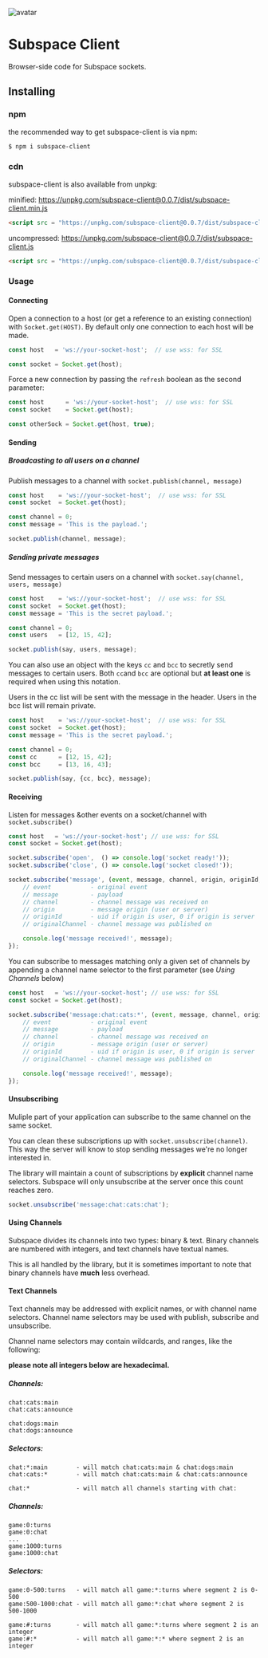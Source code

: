 ![avatar](https://avatars3.githubusercontent.com/u/640101?s=80&v=4)

# Subspace Client

Browser-side code for Subspace sockets.

## Installing

### npm

the recommended way to get subspace-client is via npm:

```bash
$ npm i subspace-client
```
### cdn

subspace-client is also available from unpkg:

minified: https://unpkg.com/subspace-client@0.0.7/dist/subspace-client.min.js

```html
<script src = "https://unpkg.com/subspace-client@0.0.7/dist/subspace-client.min.js"></script>
```

uncompressed: https://unpkg.com/subspace-client@0.0.7/dist/subspace-client.js

```html
<script src = "https://unpkg.com/subspace-client@0.0.7/dist/subspace-client.js"></script>
```

### Usage

#### Connecting

Open a connection to a host (or get a reference to an existing connection) with `Socket.get(HOST)`. By default only one connection to each host will be made.

```javascript
const host   = 'ws://your-socket-host';  // use wss: for SSL

const socket = Socket.get(host);
```

Force a new connection by passing the `refresh` boolean as the second parameter:

```javascript
const host      = 'ws://your-socket-host';  // use wss: for SSL
const socket    = Socket.get(host);

const otherSock = Socket.get(host, true);
```

#### Sending

##### Broadcasting to all users on a channel

Publish messages to a channel with `socket.publish(channel, message)`

```javascript
const host    = 'ws://your-socket-host';  // use wss: for SSL
const socket  = Socket.get(host);

const channel = 0;
const message = 'This is the payload.';

socket.publish(channel, message);
```

##### Sending private messages

Send messages to certain users on a channel with `socket.say(channel, users, message)`

```javascript
const host    = 'ws://your-socket-host';  // use wss: for SSL
const socket  = Socket.get(host);
const message = 'This is the secret payload.';

const channel = 0;
const users   = [12, 15, 42];

socket.publish(say, users, message);
```

You can also use an object with the keys `cc` and `bcc` to secretly send messages to certain users. Both `cc`and `bcc` are optional but **at least one** is required when using this notation.

Users in the cc list will be sent with the message in the header. Users in the bcc list will remain private.

```javascript
const host    = 'ws://your-socket-host';  // use wss: for SSL
const socket  = Socket.get(host);
const message = 'This is the secret payload.';

const channel = 0;
const cc      = [12, 15, 42];
const bcc     = [13, 16, 43];

socket.publish(say, {cc, bcc}, message);
```

#### Receiving

Listen for messages &other events on a socket/channel with `socket.subscribe()`

```javascript
const host   = 'ws://your-socket-host'; // use wss: for SSL
const socket = Socket.get(host);

socket.subscribe('open',  () => console.log('socket ready!'));
socket.subscribe('close', () => console.log('socket closed!'));

socket.subscribe('message', (event, message, channel, origin, originId, originalChannel) => {
	// event           - original event
	// message         - payload
	// channel         - channel message was received on
	// origin          - message origin (user or server)
	// originId        - uid if origin is user, 0 if origin is server
	// originalChannel - channel message was published on

	console.log('message received!', message);
});
```

You can subscribe to messages matching only a given set of channels by appending a channel name selector to the first parameter (see *Using Channels* below)

```javascript
const host   = 'ws://your-socket-host'; // use wss: for SSL
const socket = Socket.get(host);

socket.subscribe('message:chat:cats:*', (event, message, channel, origin, originId, originalChannel) => {
	// event           - original event
	// message         - payload
	// channel         - channel message was received on
	// origin          - message origin (user or server)
	// originId        - uid if origin is user, 0 if origin is server
	// originalChannel - channel message was published on

	console.log('message received!', message);
});
```

#### Unsubscribing

Muliple part of your application can subscribe to the same channel on the same socket.

You can clean these subscriptions up with `socket.unsubscribe(channel)`. This way the server will know to stop sending messages we're no longer interested in.

The library will maintain a count of subscriptions by **explicit** channel name selectors. Subspace will only unsubscribe at the server once this count reaches zero.


```javascript
socket.unsubscribe('message:chat:cats:chat');
```

#### Using Channels

Subspace divides its channels into two types: binary & text. Binary channels are numbered with integers, and text channels have textual names.

This is all handled by the library, but it is sometimes important to note that binary channels have **much** less overhead.

#### Text Channels

Text channels may be addressed with explicit names, or with channel name selectors. Channel name selectors may be used with publish, subscribe and unsubscribe.

Channel name selectors may contain wildcards, and ranges, like the following:

**please note all integers below are hexadecimal.**

##### Channels:

```
chat:cats:main
chat:cats:announce

chat:dogs:main
chat:dogs:announce
```

##### Selectors:

```
chat:*:main        - will match chat:cats:main & chat:dogs:main
chat:cats:*        - will match chat:cats:main & chat:cats:announce

chat:*             - will match all channels starting with chat:
```

##### Channels:

```
game:0:turns
game:0:chat
...
game:1000:turns
game:1000:chat
```

##### Selectors:

```
game:0-500:turns   - will match all game:*:turns where segment 2 is 0-500
game:500-1000:chat - will match all game:*:chat where segment 2 is 500-1000

game:#:turns       - will match all game:*:turns where segment 2 is an integer
game:#:*           - will match all game:*:* where segment 2 is an integer

```
